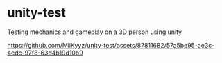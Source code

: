 # unity-test
Testing mechanics and gameplay on a 3D person using unity


https://github.com/MiiKyyz/unity-test/assets/87811682/57a5be95-ae3c-4edc-97f8-63d4b19d10b9

